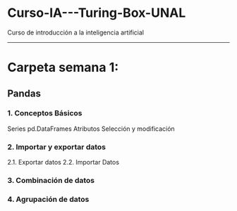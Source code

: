 # Curso-IA---Turing-Box-UNAL
Curso de introducción a la inteligencia artificial
____
# Carpeta semana 1:
## Pandas
 
### 1. Conceptos Básicos
Series
pd.DataFrames
Atributos
Selección y modificación
### 2. Importar y exportar datos
 2.1. Exportar datos
 2.2. Importar Datos
### 3. Combinación de datos
### 4. Agrupación de datos

